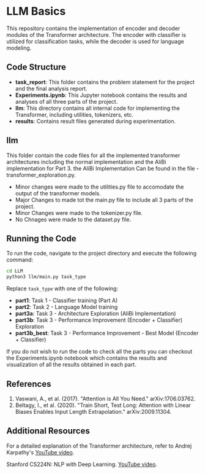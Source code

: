# LLM Basics

This repository contains the implementation of encoder and decoder modules of the Transformer architecture. The encoder with classifier is utilized for classification tasks, while the decoder is used for language modeling.

## Code Structure

- **task_report**: This folder contains the problem statement for the project and the final analysis report.
- **Experiments.ipynb**: This Jupyter notebook contains the results and analyses of all three parts of the project.
- **llm**: This directory contains all internal code for implementing the Transformer, including utilities, tokenizers, etc.
- **results**: Contains result files generated during experimentation.

## llm

This folder contain the code files for all the implemented transformer architectures including the normal implementation and the AliBi implementation for Part 3. the AliBi Implementation Can be found in the file - transformer_exploration.py.

- Minor changes were made to the utilities.py file to accomodate the output of the transformer models.
- Major Changes to made tot the main.py file to include all 3 parts of the project.
- Minor Changes were made to the tokenizer.py file.
- No Chnages were made to the dataset.py file.

## Running the Code

To run the code, navigate to the project directory and execute the following command:

```bash
cd LLM
python3 llm/main.py task_type
```

Replace `task_type` with one of the following:

- **part1**: Task 1 - Classifier training (Part A)
- **part2**: Task 2 - Language Model training
- **part3a**: Task 3 - Architecture Exploration (AliBi Implementation)
- **part3b**: Task 3 - Performance Improvement (Encoder + Classifier) Exploration
- **part3b_best**: Task 3 - Performance Improvement - Best Model (Encoder + Classifier)

If you do not wish to run the code to check all the parts you can checkout the Experiments.ipynb notebook which contains the results and visualization of all the results obtained in each part.

## References

1. Vaswani, A., et al. (2017). "Attention is All You Need." arXiv:1706.03762.
2. Beltagy, I., et al. (2020). "Train Short, Test Long: Attention with Linear Biases Enables Input Length Extrapolation." arXiv:2009.11304.

## Additional Resources

For a detailed explanation of the Transformer architecture, refer to Andrej Karpathy's [YouTube video](https://www.youtube.com/watch?v=kCc8FmEb1nY&t=5101s).

Stanford CS224N: NLP with Deep Learning. [YouTube video](https://www.youtube.com/watch?v=5vcj8kSwBCY).
